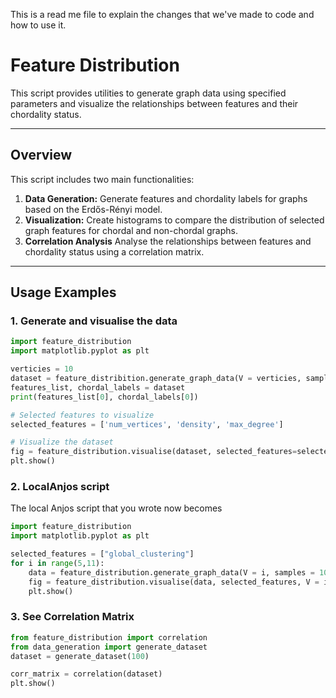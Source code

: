 This is a read me file to explain the changes that we've made to code and how to use it.

# Feature Distribution

This script provides utilities to generate graph data using specified parameters and visualize the relationships between features and their chordality status.

---

## Overview

This script includes two main functionalities:
1. **Data Generation:** Generate features and chordality labels for graphs based on the Erdős-Rényi model.
2. **Visualization:** Create histograms to compare the distribution of selected graph features for chordal and non-chordal graphs.
3. **Correlation Analysis** Analyse the relationships between features and chordality status using a correlation matrix.

---

## Usage Examples

### 1. Generate and visualise the data

```python
import feature_distribution
import matplotlib.pyplot as plt

verticies = 10
dataset = feature_distribition.generate_graph_data(V = verticies, samples=1000)
features_list, chordal_labels = dataset
print(features_list[0], chordal_labels[0])

# Selected features to visualize
selected_features = ['num_vertices', 'density', 'max_degree']

# Visualize the dataset
fig = feature_distribution.visualise(dataset, selected_features=selected_features)
plt.show()
```

### 2. LocalAnjos script
The local Anjos script that you wrote now becomes

```python
import feature_distribution
import matplotlib.pyplot as plt

selected_features = ["global_clustering"]
for i in range(5,11):
    data = feature_distribution.generate_graph_data(V = i, samples = 1000)
    fig = feature_distribution.visualise(data, selected_features, V = i)
    plt.show()
```

### 3. See Correlation Matrix
```python
from feature_distribution import correlation
from data_generation import generate_dataset
dataset = generate_dataset(100)

corr_matrix = correlation(dataset)
plt.show()